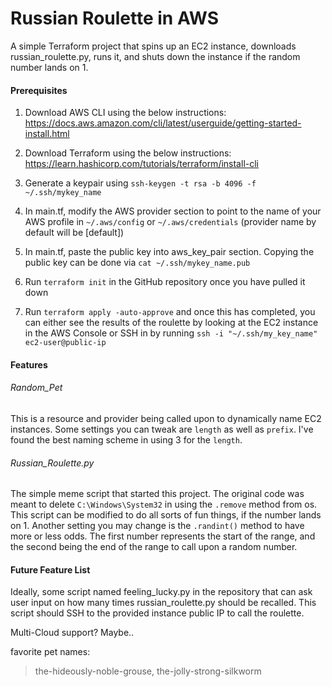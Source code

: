 # Russian Roulette in AWS
A simple Terraform project that spins up an EC2 instance, downloads russian_roulette.py, runs it, and shuts down the instance if the random number lands on 1.

#### Prerequisites
1. Download AWS CLI using the below instructions:
https://docs.aws.amazon.com/cli/latest/userguide/getting-started-install.html

2. Download Terraform using the below instructions:
https://learn.hashicorp.com/tutorials/terraform/install-cli

3. Generate a keypair using `ssh-keygen -t rsa -b 4096 -f ~/.ssh/mykey_name`

4. In main.tf, modify the AWS provider section to point to the name of your AWS profile in `~/.aws/config` or `~/.aws/credentials` (provider name by default will be [default])

5. In main.tf, paste the public key into aws_key_pair section. Copying the public key can be done via `cat ~/.ssh/mykey_name.pub`

6. Run `terraform init` in the GitHub repository once you have pulled it down

7. Run `terraform apply -auto-approve` and once this has completed, you can either see the results of the roulette by looking at the EC2 instance in the AWS Console or SSH in by running `ssh -i "~/.ssh/my_key_name" ec2-user@public-ip`

#### Features

###### Random_Pet
This is a resource and provider being called upon to dynamically name EC2 instances. Some settings you can tweak are `length` as well as `prefix`. I've found the best naming scheme in using 3 for the `length`.

###### Russian_Roulette.py
The simple meme script that started this project. The original code was meant to delete `C:\Windows\System32` in using the `.remove` method from os. This script can be modified to do all sorts of fun things, if the number lands on 1. Another setting you may change is the `.randint()` method to have more or less odds. The first number represents the start of the range, and the second being the end of the range to call upon a random number.

#### Future Feature List

Ideally, some script named feeling_lucky.py in the repository that can ask user input on how many times russian_roulette.py should be recalled. This script should SSH to the provided instance public IP to call the roulette.

Multi-Cloud support? Maybe..

favorite pet names:
> the-hideously-noble-grouse,
> the-jolly-strong-silkworm